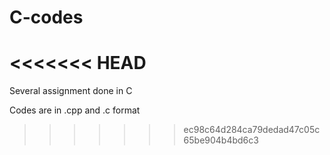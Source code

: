 # C-codes
<<<<<<< HEAD
=======
Several assignment done in C

Codes are in .cpp and .c format 
>>>>>>> ec98c64d284ca79dedad47c05c65be904b4bd6c3
